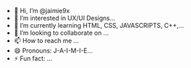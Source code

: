 - 👋 Hi, I’m @jaimie9x
- 👀 I’m interested in UX/UI Designs...
- 🌱 I’m currently learning HTML, CSS, JAVASCRIPTS, C++,...
- 💞️ I’m looking to collaborate on ...
- 📫 How to reach me ...
- 😄 Pronouns: J-A-I-M-I-E...
- ⚡ Fun fact: ...

<!---
jaimie9x/jaimie9x is a ✨ special ✨ repository because its `README.md` (this file) appears on your GitHub profile.
You can click the Preview link to take a look at your changes.
--->

